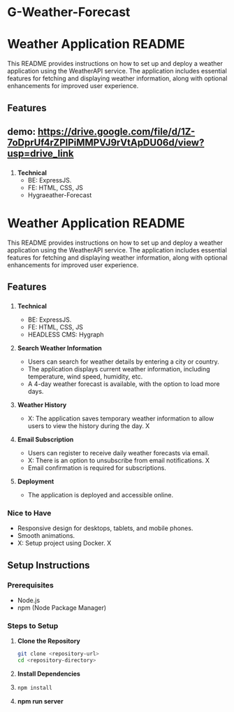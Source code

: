 # G-Weather-Forecast
# Weather Application README

This README provides instructions on how to set up and deploy a weather application using the WeatherAPI service. The application includes essential features for fetching and displaying weather information, along with optional enhancements for improved user experience.

## Features
## demo: https://drive.google.com/file/d/1Z-7oDprUf4rZPlPiMMPVJ9rVtApDU06d/view?usp=drive_link
### 
1. **Technical**
   - BE: ExpressJS.
   - FE: HTML, CSS, JS
   - Hygraeather-Forecast
# Weather Application README

This README provides instructions on how to set up and deploy a weather application using the WeatherAPI service. The application includes essential features for fetching and displaying weather information, along with optional enhancements for improved user experience.

## Features

### 
1. **Technical**
   - BE: ExpressJS.
   - FE: HTML, CSS, JS
   - HEADLESS CMS: Hygraph

2. **Search Weather Information**
   - Users can search for weather details by entering a city or country. 
   - The application displays current weather information, including temperature, wind speed, humidity, etc.
   - A 4-day weather forecast is available, with the option to load more days.

3. **Weather History**
   - X: The application saves temporary weather information to allow users to view the history during the day. X

4. **Email Subscription**
   - Users can register to receive daily weather forecasts via email. 
   - X: There is an option to unsubscribe from email notifications. X
   - Email confirmation is required for subscriptions.

5. **Deployment**
   - The application is deployed and accessible online.

### Nice to Have
- Responsive design for desktops, tablets, and mobile phones.
- Smooth animations.
- X: Setup project using Docker. X

## Setup Instructions

### Prerequisites
- Node.js
- npm (Node Package Manager)

### Steps to Setup

1. **Clone the Repository**
   ```bash
   git clone <repository-url>
   cd <repository-directory>

2. **Install Dependencies**
3.  ```bash
    npm install
4. **npm run server**


